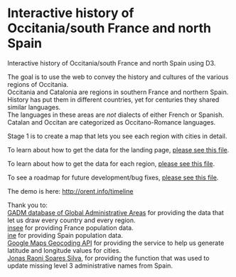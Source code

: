 Interactive history of Occitania/south France and north Spain
========

Interactive history of Occitania/south France and north Spain using D3.

The goal is to use the web to convey the history and cultures of the various regions of Occitania.  
Occitania and Catalonia are regions in southern France and northern Spain. History has put them in different countries, yet for centuries they shared similar languages.  
The languages in these areas are *not* dialects of either French or Spanish.  
Catalan and Occitan are categorized as Occitano-Romance languages.  

Stage 1 is to create a map that lets you see each region with cities in detail.

To learn about how to get the data for the landing page, [please see this file](landing.md).

To learn about how to get the data for each region, [please see this file](regions.md).

To see a roadmap for future development/bug fixes, [please see this file](roadmap.md).

The demo is here: http://orent.info/timeline

Thank you to:  
[GADM database of Global Administrative Areas](http://gadm.org/) for providing the data that let us draw every country and every region.  
[insee](http://www.insee.fr/fr/default.asp) for providing France population data.  
[ine](http://ine.es/) for providing Spain population data.  
[Google Maps Geocoding API](https://developers.google.com/maps/documentation/geocoding/intro) for providing the service to help us generate latitude and longitude values for cities.  
[Jonas Raoni Soares Silva](http://jsfromhell.com/math/is-point-in-poly), for providing the function that was used to update missing level 3 administrative names from Spain.
